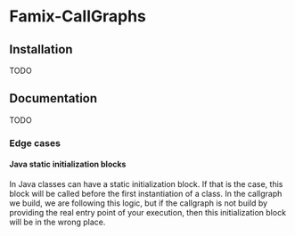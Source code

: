 # Famix-CallGraphs

## Installation 

TODO

## Documentation

TODO

### Edge cases

#### Java static initialization blocks

In Java classes can have a static initialization block. If that is the case, this block will be called before the first instantiation of a class. 
In the callgraph we build, we are following this logic, but if the callgraph is not build by providing the real entry point of your execution, then this initialization block will be in the wrong place.